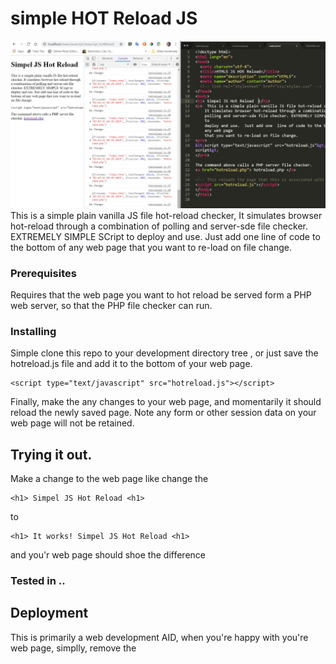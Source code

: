 # simple  HOT Reload JS
![](hotreload_page.PNG?raw=true) 
This is a simple plain vanilla JS file hot-reload checker,
	It simulates browser hot-reload through a combination of 
	polling and server-sde file checker. EXTREMELY SIMPLE SCript to 
	deploy and use.  Just add one  line of code to the bottom of any web page
	that you want to re-load on file change. 

### Prerequisites

Requires that the web page you want to hot reload be served form a 
PHP web server, so that the PHP file checker can run.

### Installing

Simple clone this repo to your development directory tree , or just 
save the hotreload.js file and add it to the bottom of your web page.

```
<script type="text/javascript" src="hotreload.js"></script>
```

Finally, make the any changes to your web page, and momentarily it 
should reload the newly saved page.  Note any form or other session 
data on your web page will not be retained. 

## Trying it out.

Make a change to the web page like change the 
```
<h1> Simpel JS Hot Reload <h1>
```
to 
```
<h1> It works! Simpel JS Hot Reload <h1>
```

and you'r web page should shoe the difference

### Tested in ..


## Deployment

This is primarily a web development AID, when you're happy with 
you're web page, simplly, remove the <Script> tag
```
<script type="text/javascript" src="hotreload.js"></script>
```

and you're page will stop the reloads.



## Authors

* **Tony Brandao** - *Initial work* - [TonyBrandao](https://github.com/PurpleBooth)

See also the list of [contributors](https://github.com/your/project/contributors) who participated in this project.

## License

This project is licensed under the MIT License - see the [LICENSE.md](LICENSE.md) file for details

## Acknowledgments

* Webpack and other modern webframeworks that hot-reload the code for you.
